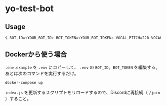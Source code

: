 # yo-test-bot

## Usage
```sh
$ BOT_ID=<YOUR_BOT_ID> BOT_TOKEN=<YOUR_BOT_TOKEN> VOCAL_PITCH=220 VOCAL_VOICE=mazzo.htsvoice npm start
```

## Dockerから使う場合

`.env.example` を `.env` にコピーして、 `.env` の `BOT_ID, BOT_TOKEN` を編集する。あとは次のコマンドを実行するだけ。
```
docker-compose up
```

`index.js` を更新するスクリプトをリロードするので、Discordに再接続（ `/join` ）すること。